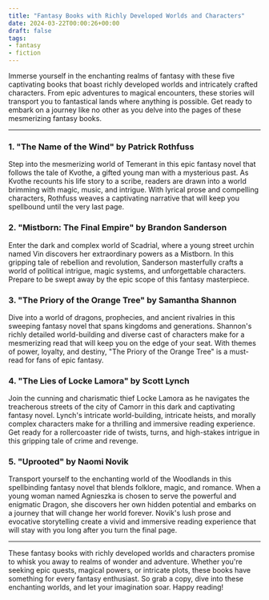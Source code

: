 ```yaml
---
title: "Fantasy Books with Richly Developed Worlds and Characters"
date: 2024-03-22T00:00:26+00:00
draft: false
tags: 
- fantasy
- fiction
---
```


Immerse yourself in the enchanting realms of fantasy with these five captivating books that boast richly developed worlds and intricately crafted characters. From epic adventures to magical encounters, these stories will transport you to fantastical lands where anything is possible. Get ready to embark on a journey like no other as you delve into the pages of these mesmerizing fantasy books.

---

### 1. "The Name of the Wind" by Patrick Rothfuss

Step into the mesmerizing world of Temerant in this epic fantasy novel that follows the tale of Kvothe, a gifted young man with a mysterious past. As Kvothe recounts his life story to a scribe, readers are drawn into a world brimming with magic, music, and intrigue. With lyrical prose and compelling characters, Rothfuss weaves a captivating narrative that will keep you spellbound until the very last page.

### 2. "Mistborn: The Final Empire" by Brandon Sanderson

Enter the dark and complex world of Scadrial, where a young street urchin named Vin discovers her extraordinary powers as a Mistborn. In this gripping tale of rebellion and revolution, Sanderson masterfully crafts a world of political intrigue, magic systems, and unforgettable characters. Prepare to be swept away by the epic scope of this fantasy masterpiece.

### 3. "The Priory of the Orange Tree" by Samantha Shannon

Dive into a world of dragons, prophecies, and ancient rivalries in this sweeping fantasy novel that spans kingdoms and generations. Shannon's richly detailed world-building and diverse cast of characters make for a mesmerizing read that will keep you on the edge of your seat. With themes of power, loyalty, and destiny, "The Priory of the Orange Tree" is a must-read for fans of epic fantasy.

### 4. "The Lies of Locke Lamora" by Scott Lynch

Join the cunning and charismatic thief Locke Lamora as he navigates the treacherous streets of the city of Camorr in this dark and captivating fantasy novel. Lynch's intricate world-building, intricate heists, and morally complex characters make for a thrilling and immersive reading experience. Get ready for a rollercoaster ride of twists, turns, and high-stakes intrigue in this gripping tale of crime and revenge.

### 5. "Uprooted" by Naomi Novik

Transport yourself to the enchanting world of the Woodlands in this spellbinding fantasy novel that blends folklore, magic, and romance. When a young woman named Agnieszka is chosen to serve the powerful and enigmatic Dragon, she discovers her own hidden potential and embarks on a journey that will change her world forever. Novik's lush prose and evocative storytelling create a vivid and immersive reading experience that will stay with you long after you turn the final page.

---

These fantasy books with richly developed worlds and characters promise to whisk you away to realms of wonder and adventure. Whether you're seeking epic quests, magical powers, or intricate plots, these books have something for every fantasy enthusiast. So grab a copy, dive into these enchanting worlds, and let your imagination soar. Happy reading!